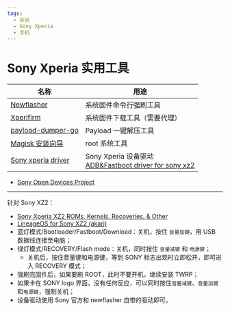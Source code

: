 ```yaml
---
tags:
  - 杂谈
  - Sony Xperia
  - 手机
---
```


# Sony Xperia 实用工具

|名称|用途|
|---|---|
|[Newflasher](https://forum.xda-developers.com/t/tool-newflasher-xperia-command-line-flasher.3619426/)|系统固件命令行强刷工具|
|[Xperifirm](https://xperifirmtool.com/)|系统固件下载工具（需要代理）|
|[payload-dumper-go](https://github.com/vm03/update_payload_extractor)|Payload 一键解压工具|
|[Magisk 安装向导](https://topjohnwu.github.io/Magisk/install.html)|root 系统工具|
|[Sony xperia driver](https://developer.sony.com/develop/drivers/)|Sony Xperia 设备驱动</br>[ADB&Fastboot driver for sony xz2](https://developer.sony.com/file/download/xperia-xz2-driver/)|

- [Sony Open Devices Project](https://developer.sony.com/)

----

针对 Sony XZ2：

- [Sony Xperia XZ2 ROMs, Kernels, Recoveries, & Other](https://forum.xda-developers.com/f/sony-xperia-xz2-roms-kernels-recoveries-other.7464/)
- [LineageOS for Sony XZ2 (akari)](https://wiki.lineageos.org/devices/akari/)
- 蓝灯模式/Bootloader/Fastboot/Download：关机，按住 `音量加键`，用 USB 数据线连接至电脑；
- 绿灯模式/RECOVERY/Flash mode：关机，同时按住 `音量减键` 和 `电源键`；  
    - 关机后，按住音量键和电源键，等到 SONY 标志出现时立即松开，即可进入 RECOVERY 模式；  
- 强刷完固件后，如果要刷 ROOT，此时不要开机，继续安装 TWRP；  
- 如果卡在 SONY logo 界面，没有任何反应，可以同时按住`音量减键`、`音量加键`和`电源键`，强制关机；
- 设备驱动使用 Sony 官方和 newflasher 自带的驱动即可。
